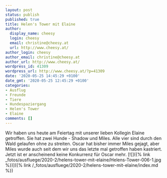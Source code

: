 ```yaml
---
layout: post
status: publish
published: true
title: Helen's Tower mit Elaine
author:
  display_name: cheesy
  login: cheesy
  email: christine@cheesy.at
  url: http://www.cheesy.at/
author_login: cheesy
author_email: christine@cheesy.at
author_url: http://www.cheesy.at/
wordpress_id: 41309
wordpress_url: http://www.cheesy.at/?p=41309
date: '2020-05-25 14:45:29 +0100'
date_gmt: '2020-05-25 12:45:29 +0100'
categories:
- Ausflug
- Freunde
- Tiere
- Hundespaziergang
- Helen's Tower
- Elaine
comments: []
---
```

Wir haben uns heute am Feiertag mit unserer lieben Kollegin Elaine getroffen. Sie hat zwei Hunde - Shadow und Miles. Alle vier sind durch den Wald gelaufen ohne zu streiten. Oscar hat bisher immer Miles gejagt, aber Miles wurde auch seit dem wir uns das letzte mal getroffen haben kastriert. Jetzt ist er anscheinend keine Konkurrenz für Oscar mehr.
[![]({% link _fotos/ausfluege/2020-2/helens-tower-mit-elaine/Helens-Tower-006-1.jpg %})]({% link /_fotos/ausfluege/2020-2/helens-tower-mit-elaine/index.md %})
